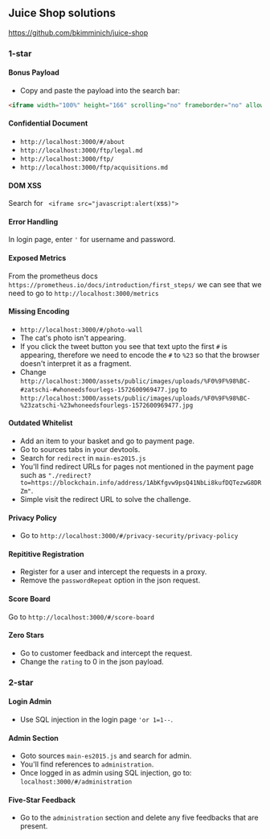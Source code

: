 ## Juice Shop solutions
https://github.com/bkimminich/juice-shop

### 1-star
#### Bonus Payload
- Copy and paste the payload into the search bar:

```html
<iframe width="100%" height="166" scrolling="no" frameborder="no" allow="autoplay" src="https://w.soundcloud.com/player/?url=https%3A//api.soundcloud.com/tracks/771984076&color=%23ff5500&auto_play=true&hide_related=false&show_comments=true&show_user=true&show_reposts=false&show_teaser=true"></iframe>
```

#### Confidential Document
- `http://localhost:3000/#/about`
- `http://localhost:3000/ftp/legal.md`
- `http://localhost:3000/ftp/`
- `http://localhost:3000/ftp/acquisitions.md`

#### DOM XSS
Search for ` <iframe src="javascript:alert(`xss`)">`

#### Error Handling
In login page, enter `'` for username and password.

#### Exposed Metrics
From the prometheus docs `https://prometheus.io/docs/introduction/first_steps/` we can see that we need to go to `http://localhost:3000/metrics`

#### Missing Encoding
- `http://localhost:3000/#/photo-wall`
- The cat's photo isn't appearing.
- If you click the tweet button you see that text upto the first `#` is appearing, therefore we need to encode the `#` to `%23` so that the browser doesn't interpret it as a fragment.
- Change `http://localhost:3000/assets/public/images/uploads/%F0%9F%98%BC-#zatschi-#whoneedsfourlegs-1572600969477.jpg` to `http://localhost:3000/assets/public/images/uploads/%F0%9F%98%BC-%23zatschi-%23whoneedsfourlegs-1572600969477.jpg`

#### Outdated Whitelist

- Add an item to your basket and go to payment page.
- Go to sources tabs in your devtools.
- Search for `redirect` in `main-es2015.js`
- You'll find redirect URLs for pages not mentioned in the payment page such as `"./redirect?to=https://blockchain.info/address/1AbKfgvw9psQ41NbLi8kufDQTezwG8DRZm"`.
- Simple visit the redirect URL to solve the challenge.

#### Privacy Policy
- Go to `http://localhost:3000/#/privacy-security/privacy-policy`

#### Repititive Registration
- Register for a user and intercept the requests in a proxy.
- Remove the `passwordRepeat` option in the json request.

#### Score Board
Go to `http://localhost:3000/#/score-board`

#### Zero Stars
- Go to customer feedback and intercept the request.
- Change the `rating` to 0 in the json payload.

### 2-star
#### Login Admin
- Use SQL injection in the login page `'or 1=1--`.

#### Admin Section
- Goto sources `main-es2015.js` and search for admin.
- You'll find references to `administration`.
- Once logged in as admin using SQL injection, go to: `localhost:3000/#/administration`

#### Five-Star Feedback
- Go to the `administration` section and delete any five feedbacks that are present.
